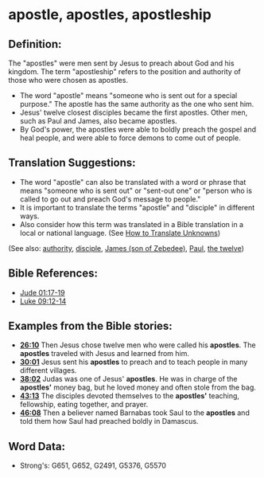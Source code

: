# apostle, apostles, apostleship #

## Definition: ##

The "apostles" were men sent by Jesus to preach about God and his kingdom. The term "apostleship" refers to the position and authority of those who were chosen as apostles.

* The word "apostle" means "someone who is sent out for a special purpose." The apostle has the same authority as the one who sent him.
* Jesus' twelve closest disciples became the first apostles. Other men, such as Paul and James, also became apostles.
* By God's power, the apostles were able to boldly preach the gospel and heal people, and were able to force demons to come out of people.

## Translation Suggestions: ##

* The word "apostle" can also be translated with a word or phrase that means "someone who is sent out" or "sent-out one" or "person who is called to go out and preach God's message to people."
* It is important to translate the terms "apostle" and "disciple" in different ways.
* Also consider how this term was translated in a Bible translation in a local or national language. (See [How to Translate Unknowns](rc://en/ta/man/translate/translate-unknown))

(See also: [authority](../kt/authority.md), [disciple](../kt/disciple.md), [James (son of Zebedee)](../names/jamessonofzebedee.md), [Paul](../names/paul.md), [the twelve](../kt/thetwelve.md))

## Bible References: ##

* [Jude 01:17-19](rc://en/tn/help/jud/01/17)
* [Luke 09:12-14](rc://en/tn/help/luk/09/12)

## Examples from the Bible stories: ##

* __[26:10](rc://en/tn/help/obs/26/10)__ Then Jesus chose twelve men who were called his __apostles__. The __apostles__  traveled with Jesus and learned from him.
* __[30:01](rc://en/tn/help/obs/30/01)__ Jesus sent his __apostles__  to preach and to teach people in many different villages.
* __[38:02](rc://en/tn/help/obs/38/02)__ Judas was one of Jesus' __apostles__. He was in charge of the __apostles'__  money bag, but he loved money and often stole from the bag.
* __[43:13](rc://en/tn/help/obs/43/13)__ The disciples devoted themselves to the __apostles'__  teaching, fellowship, eating together, and prayer.
* __[46:08](rc://en/tn/help/obs/46/08)__ Then a believer named Barnabas took Saul to the __apostles__  and told them how Saul had preached boldly in Damascus.


## Word Data: ##

* Strong's: G651, G652, G2491, G5376, G5570
